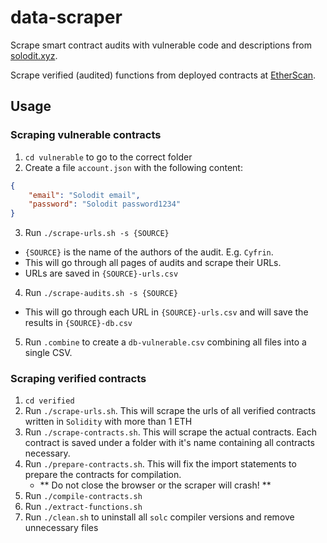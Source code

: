 # data-scraper

Scrape smart contract audits with vulnerable code and descriptions from [solodit.xyz](https://solodit.xyz/).

Scrape verified (audited) functions from deployed contracts at [EtherScan](https://etherscan.io/).

## Usage

### Scraping vulnerable contracts

1. `cd vulnerable` to go to the correct folder
2. Create a file `account.json` with the following content:
```json
{
    "email": "Solodit email",
    "password": "Solodit password1234"
}
```

3. Run `./scrape-urls.sh -s {SOURCE}`
- `{SOURCE}` is the name of the authors of the audit. E.g. `Cyfrin`.
- This will go through all pages of audits and scrape their URLs.
- URLs are saved in `{SOURCE}-urls.csv`

4. Run `./scrape-audits.sh -s {SOURCE}`
- This will go through each URL in `{SOURCE}-urls.csv` and will save the results in `{SOURCE}-db.csv`

5. Run `.combine` to create a `db-vulnerable.csv` combining all files into a single CSV.

### Scraping verified contracts

1. `cd verified`
2. Run `./scrape-urls.sh`. This will scrape the urls of all verified contracts written in `Solidity` with more than 1 ETH
3. Run `./scrape-contracts.sh`. This will scrape the actual contracts. Each contract is saved under a folder with it's name containing all contracts necessary.
4. Run `./prepare-contracts.sh`. This will fix the import statements to prepare the contracts for compilation.
    - ** Do not close the browser or the scraper will crash! **
5. Run `./compile-contracts.sh`
6. Run `./extract-functions.sh`
7. Run `./clean.sh` to uninstall all `solc` compiler versions and remove unnecessary files